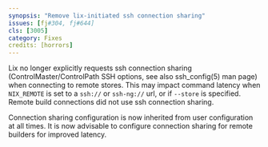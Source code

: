```yaml
---
synopsis: "Remove lix-initiated ssh connection sharing"
issues: [fj#304, fj#644]
cls: [3005]
category: Fixes
credits: [horrors]
---
```


Lix no longer explicitly requests ssh connection sharing (ControlMaster/ControlPath SSH
options, see also ssh_config(5) man page) when connecting to remote stores.  This may
impact command latency when `NIX_REMOTE` is set to a `ssh://` or `ssh-ng://` url, or if
`--store` is specified. Remote build connections did not use ssh connection sharing.

Connection sharing configuration is now inherited from user configuration at all times. It
is now advisable to configure connection sharing for remote builders for improved latency.
